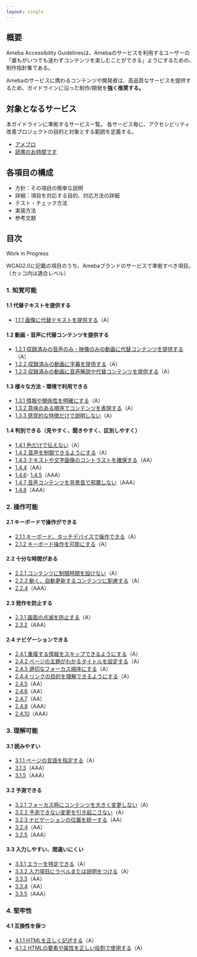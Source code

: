```yaml
---
layout: single
---
```


## 概要

Ameba Accessibility Guidelinesは、Amebaのサービスを利用するユーザーの「誰もがいつでも迷わずコンテンツを楽しむことができる」ようにするための、制作指針集である。

Amebaのサービスに携わるコンテンツや開発者は、高品質なサービスを提供するため、ガイドラインに沿った制作/開発を**強く推奨する。**

## 対象となるサービス

本ガイドラインに準拠するサービス一覧。
各サービス毎に、アクセシビリティ改善プロジェクトの目的と対象とする範囲を定義する。

- [アメブロ](/a11y-guidelines/services#アメブロ)
- [読書のお時間です](/a11y-guidelines/services#読書のお時間です)

## 各項目の構成

- 方針：その項目の簡単な説明
- 詳細：項目を対応する目的、対応方法の詳細
- テスト・チェック方法
- 実装方法
- 参考文献

## 目次

Work in Progress

WCAG2.0に記載の項目のうち、Amebaブランドのサービスで準拠すべき項目。（カッコ内は適合レベル）

### 1. 知覚可能

#### 1.1 代替テキストを提供する

- [1.1.1 画像に代替テキストを提供する](/a11y-guidelines/1/1/1)（A）

#### 1.2 動画・音声に代替コンテンツを提供する

- [1.2.1 収録済みの音声のみ・映像のみの動画に代替コンテンツを提供する](/a11y-guidelines/1/2/1)（A）
- [1.2.2 収録済みの動画に字幕を提供する](/a11y-guidelines/1/2/2)（A）
- [1.2.3 収録済みの動画に音声解説や代替コンテンツを提供する](/a11y-guidelines/1/2/3)（A）

#### 1.3 様々な方法・環境で利用できる

- [1.3.1 情報や関係性を明確にする](/a11y-guidelines/1/3/1)（A）
- [1.3.2 意味のある順序でコンテンツを表現する](/a11y-guidelines/1/3/2)（A）
- [1.3.3 感覚的な特徴だけで説明しない](/a11y-guidelines/1/3/3)（A）

#### 1.4 判別できる（見やすく、聞きやすく、区別しやすく）

- [1.4.1 色だけで伝えない](/a11y-guidelines/1/4/1)（A）
- [1.4.2 音声を制御できるようにする](/a11y-guidelines/1/4/2)（A）
- [1.4.3 テキストや文字画像のコントラストを確保する](/a11y-guidelines/1/4/3)（AA）
- [1.4.4](/a11y-guidelines/1/4/4)（AA）
- [1.4.6](/a11y-guidelines/1/4/6)- [1.4.5](/a11y-guidelines/1/4/5)（AAA）
- [1.4.7 音声コンテンツを背景音で邪魔しない](/a11y-guidelines/1/4/7)（AAA）
- [1.4.8](/a11y-guidelines/1/4/8)（AAA）

### 2. 操作可能

#### 2.1 キーボードで操作ができる

- [2.1.1 キーボード、タッチデバイスで操作できる](/a11y-guidelines/2/1/1)（A）
- [2.1.2 キーボード操作を可能にする](/a11y-guidelines/2/1/2)（A）

#### 2.2 十分な時間がある

- [2.2.1 コンテンツに制限時間を設けない](/a11y-guidelines/2/2/1)（A）
- [2.2.2 動く、自動更新するコンテンツに配慮する](/a11y-guidelines/2/2/2)（A）
- [2.2.4](/a11y-guidelines/2/2/4)（AAA）

#### 2.3 発作を防止する

- [2.3.1 画面の点滅を防止する](/a11y-guidelines/2/3/1)（A）
- [2.3.2](/a11y-guidelines/2/3/2)（AAA）

#### 2.4 ナビゲーションできる

- [2.4.1 重複する情報をスキップできるようにする](/a11y-guidelines/2/4/1)（A）
- [2.4.2 ページの主題がわかるタイトルを設定する](/a11y-guidelines/2/4/2)（A）
- [2.4.3 適切なフォーカス順序にする](/a11y-guidelines/2/4/3)（A）
- [2.4.4 リンクの目的を理解できるようにする](/a11y-guidelines/2/4/4)（A）
- [2.4.5](/a11y-guidelines/2/4/5)（AA）
- [2.4.6](/a11y-guidelines/2/4/6)（AA）
- [2.4.7](/a11y-guidelines/2/4/7)（AA）
- [2.4.8](/a11y-guidelines/2/4/8)（AAA）
- [2.4.10](/a11y-guidelines/2/4/10)（AAA）

### 3. 理解可能

#### 3.1 読みやすい

- [3.1.1 ページの言語を指定する](/a11y-guidelines/3/1/1)（A）
- [3.1.3](/a11y-guidelines/3/1/3)（AAA）
- [3.1.5](/a11y-guidelines/3/1/5)（AAA）

#### 3.2 予測できる

- [3.2.1 フォーカス時にコンテンツを大きく変更しない](/a11y-guidelines/3/2/1)（A）
- [3.2.2 予測できない変更を引き起こさない](/a11y-guidelines/3/2/2)（A）
- [3.2.3 ナビゲーションの位置を統一する](/a11y-guidelines/3/2/3)（AA）
- [3.2.4](/a11y-guidelines/3/2/4)（AA）
- [3.2.5](/a11y-guidelines/3/2/5)（AAA）

#### 3.3 入力しやすい、間違いにくい

- [3.3.1 エラーを特定できる](/a11y-guidelines/3/3/1)（A）
- [3.3.2 入力項目にラベルまたは説明をつける](/a11y-guidelines/3/3/2)（A）
- [3.3.3](/a11y-guidelines/3/3/3)（AA）
- [3.3.4](/a11y-guidelines/3/3/4)（AA）
- [3.3.5](/a11y-guidelines/3/3/5)（AAA）

### 4. 堅牢性

#### 4.1 互換性を保つ

- [4.1.1 HTMLを正しく記述する](/a11y-guidelines/4/1/1)（A）
- [4.1.2 HTMLの要素や属性を正しい役割で使用する](/a11y-guidelines/4/1/2)（A）
